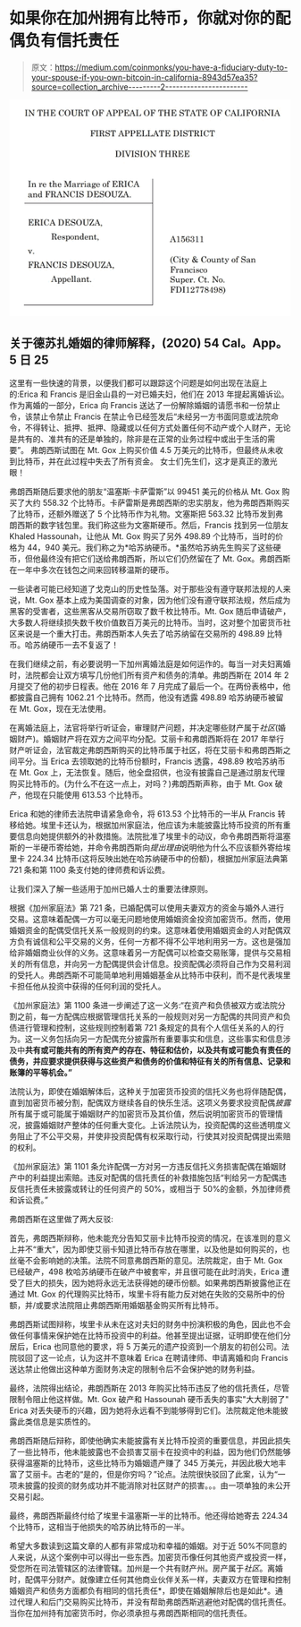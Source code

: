 # 如果你在加州拥有比特币，你就对你的配偶负有信托责任

> 原文：<https://medium.com/coinmonks/you-have-a-fiduciary-duty-to-your-spouse-if-you-own-bitcoin-in-california-8943d57ea35?source=collection_archive---------2----------------------->

![](img/392a11c339c09136e349a93c17e91f5a.png)

## 关于德苏扎婚姻的律师解释，(2020) 54 Cal。App。5 日 25

这里有一些快速的背景，以便我们都可以跟踪这个问题是如何出现在法庭上的:Erica 和 Francis 是旧金山县的一对已婚夫妇，他们在 2013 年提起离婚诉讼。作为离婚的一部分，Erica 向 Francis 送达了一份解除婚姻的请愿书和一份禁止令，该禁止令禁止 Francis 在禁止令已经签发后“未经另一方书面同意或法院命令，不得转让、抵押、抵押、隐藏或以任何方式处置任何不动产或个人财产，无论是共有的、准共有的还是单独的，除非是在正常的业务过程中或出于生活的需要”。 弗朗西斯试图在 Mt. Gox 上购买价值 4.5 万美元的比特币，但最终从未收到比特币，并在此过程中失去了所有资金。 女士们先生们，这才是真正的激光眼！

弗朗西斯随后要求他的朋友“温塞斯·卡萨雷斯”以 99451 美元的价格从 Mt. Gox 购买了大约 558.32 个比特币。卡萨雷斯是弗朗西斯的忠实朋友，他为弗朗西斯购买了比特币，还额外赠送了 5 个比特币作为礼物。文塞斯把 563.32 比特币发到弗朗西斯的数字钱包里。我们称这些为文塞斯硬币。然后，Francis 找到另一位朋友 Khaled Hassounah，让他从 Mt. Gox 购买了另外 498.89 个比特币，当时的价格为 44，940 美元。我们称之为*哈苏纳硬币。*虽然哈苏纳先生购买了这些硬币，但他最终没有把它们送给弗朗西斯，所以它们仍然留在了 Mt. Gox。弗朗西斯在一年中多次在钱包之间来回转移温斯的硬币。

一些读者可能已经知道了戈克山的历史性坠落。对于那些没有遵守联邦法规的人来说，Mt. Gox 基本上成为美国调查的对象，因为他们没有遵守联邦法规，然后成为黑客的受害者，这些黑客从交易所窃取了数千枚比特币。Mt. Gox 随后申请破产，大多数人将继续损失数千枚价值数百万美元的比特币。当时，这对整个加密货币社区来说是一个重大打击。弗朗西斯本人失去了哈苏纳留在交易所的 498.89 比特币。哈苏纳硬币一去不复返了！

在我们继续之前，有必要说明一下加州离婚法庭是如何运作的。每当一对夫妇离婚时，法院都会让双方填写几份他们所有资产和债务的清单。弗朗西斯在 2014 年 2 月提交了他的初步日程表。他在 2016 年 7 月完成了最后一个。在两份表格中，他都披露自己拥有 1062.21 个比特币。然而，他没有透露 498.89 哈苏纳硬币被留在 Mt. Gox，现在无法使用。

在离婚法庭上，法官将举行听证会，审理财产问题，并决定哪些财产属于*社区*(婚姻财产)。婚姻财产将在双方之间平均分配。艾丽卡和弗朗西斯将在 2017 年举行财产听证会，法官裁定弗朗西斯购买的比特币属于社区，将在艾丽卡和弗朗西斯之间平分。当 Erica 去领取她的比特币份额时，Francis 透露，498.89 枚哈苏纳币在 Mt. Gox 上，无法恢复。随后，他全盘招供，也没有披露自己是通过朋友代理购买比特币的。(为什么不在这一点上，对吗？)弗朗西斯声称，由于 Mt. Gox 破产，他现在只能使用 613.53 个比特币。

Erica 和她的律师去法院申请紧急命令，将 613.53 个比特币的一半从 Francis 转移给她。埃里卡还认为，根据加州家庭法，他应该为未能披露比特币投资的所有重要信息向她提供额外的补救措施。法院批准了埃里卡的动议，命令弗朗西斯将温塞斯的一半硬币寄给她，并命令弗朗西斯向*提出理由*说明他为什么不应该额外寄给埃里卡 224.34 比特币(这将反映出她在哈苏纳硬币中的份额)，根据加州家庭法典第 721 条和第 1100 条支付她的律师费和诉讼费。

让我们深入了解一些适用于加州已婚人士的重要法律原则。

根据《加州家庭法》第 721 条，已婚配偶可以使用夫妻双方的资金与婚外人进行交易。这意味着配偶一方可以毫无问题地使用婚姻资金投资加密货币。然而，使用婚姻资金的配偶受信托关系一般规则的约束。这意味着使用婚姻资金的人对配偶双方负有诚信和公平交易的义务，任何一方都不得不公平地利用另一方。这也是强加给非婚姻商业伙伴的义务。这意味着另一方配偶可以检查交易账簿，提供与交易相关的所有信息，并向另一方配偶提供会计信息。投资配偶必须将自己作为交易利润的受托人。弗朗西斯不可能简单地利用婚姻基金从比特币中获利，而不是代表埃里卡担任他从投资中获得的任何利润的受托人。

《加州家庭法》第 1100 条进一步阐述了这一义务:“在资产和负债被双方或法院分割之前，每一方配偶应根据管理信托关系的一般规则对另一方配偶的共同资产和负债进行管理和控制，这些规则控制着第 721 条规定的具有个人信任关系的人的行为。这一义务包括向另一方配偶充分披露所有重要事实和信息，这些事实和信息涉及中**共有或可能共有的所有资产的存在、特征和估价，以及共有或可能负有责任的债务，并应要求提供获得与这些资产和债务的价值和特征有关的所有信息、记录和账簿的平等机会。”**

法院认为，即使在婚姻解体后，这种关于加密货币投资的信托义务也将伴随配偶，直到加密货币被分割，配偶双方继续各自的快乐生活。这项义务要求投资配偶*披露*所有属于或可能属于婚姻财产的加密货币及其价值，然后说明加密货币的管理情况，披露婚姻财产整体的任何重大变化。上诉法院认为，投资配偶的这些透明度义务阻止了不公平交易，并使非投资配偶有权采取行动，行使其对投资配偶提出索赔的权利。

《加州家庭法》第 1101 条允许配偶一方对另一方违反信托义务损害配偶在婚姻财产中的利益提出索赔。违反对配偶的信托责任的补救措施包括“判给另一方配偶违反信托责任未披露或转让的任何资产的 50%，或相当于 50%的金额，外加律师费和诉讼费。”

弗朗西斯在这里做了两大反驳:

首先，弗朗西斯辩称，他未能充分告知艾丽卡比特币投资的情况，在该准则的意义上并不“重大”，因为即使艾丽卡知道比特币存放在哪里，以及他是如何购买的，也丝毫不会影响她的决策。法院不同意弗朗西斯的意见。法院裁定，由于 Mt. Gox 已经破产，498 枚哈苏纳硬币在破产中被套牢，并且很可能在此时消失，Erica 遭受了巨大的损失，因为她将永远无法获得她的硬币份额。如果弗朗西斯披露他正在通过 Mt. Gox 的代理购买比特币，埃里卡将有能力反对她在失败的交易所中的份额，并/或要求法院阻止弗朗西斯用婚姻基金购买所有比特币。

弗朗西斯试图辩称，埃里卡从未在这对夫妇的财务中扮演积极的角色，因此也不会做任何事情来保护她在比特币投资中的利益。他甚至提出证据，证明即使在他们分居后，Erica 也同意他的要求，将 5 万美元的遗产投资到一个朋友的初创公司。法院驳回了这一论点，认为这并不意味着 Erica 在聘请律师、申请离婚和向 Francis 送达禁止他做出这种单方面财务决定的限制令后不会保护她的财务利益。

最终，法院得出结论，弗朗西斯在 2013 年购买比特币违反了他的信托责任，尽管限制令阻止他这样做。Mt. Gox 破产和 Hassounah 硬币丢失的事实"大大削弱了" Erica 对丢失硬币的兴趣，因为她将永远看不到能够得到它们。法院裁定他未能披露此类信息是实质性的。

弗朗西斯随后辩称，即使他确实未能披露有关比特币投资的重要信息，并因此损失了一些比特币，他未能披露也不会损害艾丽卡在投资中的利益，因为他们仍然能够获得温塞斯的比特币，这些比特币为婚姻遗产赚了 345 万美元，并因此极大地丰富了艾丽卡。古老的“是的，但是你穷吗？”论点。法院很快驳回了此案，认为“一项未披露的投资的财务成功并不能消除对社区财产的损害。。。由一项单独的未公开交易引起。

最终，弗朗西斯最终付给了埃里卡温塞斯一半的比特币。他还得给她寄去 224.34 个比特币，这相当于他损失的哈苏纳比特币的一半。

希望大多数读到这篇文章的人都有非常成功和幸福的婚姻。对于近 50%不同意的人来说，从这个案例中可以得出一些东西。加密货币像任何其他资产或投资一样，受您所在司法管辖区的法律管辖。加州是一个共有财产州。房产属于*社区*。离婚时，配偶平分财产。就像建立任何其他商业伙伴关系一样，夫妻双方在管理和控制婚姻资产和债务方面都负有相同的信托责任*，即使在婚姻解除后也是如此*。通过代理人和后门交易购买比特币，并没有帮助弗朗西斯逃避他对配偶的信托责任。当你在加州持有加密货币时，你必须承担与弗朗西斯相同的信托责任。